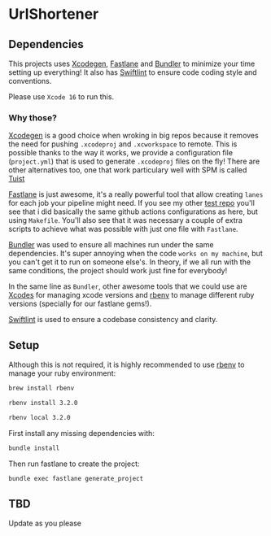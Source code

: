 # UrlShortener

## Dependencies
This projects uses [Xcodegen](https://github.com/yonaskolb/XcodeGen), [Fastlane](https://fastlane.tools/) and [Bundler](https://bundler.io/) to minimize your time setting up everything! It also has [Swiftlint](https://realm.github.io/SwiftLint/) to ensure code coding style and conventions.

Please use `Xcode 16` to run this.

### Why those?
[Xcodegen](https://github.com/yonaskolb/XcodeGen) is a good choice when wroking in big repos because it removes the need for pushing `.xcodeproj` and `.xcworkspace` to remote. This is possible thanks to the way it works, we provide a configuration file (`project.yml`) that is used to generate `.xcodeproj` files on the fly!
There are other alternatives too, one that work particulary well with SPM is called [Tuist](https://tuist.dev/)

[Fastlane](https://fastlane.tools/) is just awesome, it's a really powerful tool that allow creating `lanes` for each job your pipeline might need. If you see my other [test repo](https://github.com/EdYuTo/iOSProjectSetup) you'll see that i did basically the same github actions configurations as here, but using `Makefile`. You'll also see that it was necessary a couple of extra scripts to achieve what was possible with just one file with `Fastlane`.

[Bundler](https://bundler.io/) was used to ensure all machines run under the same dependencies. It's super annoying when the code `works on my machine`, but you can't get it to run on someone else's. In theory, if we all run with the same conditions, the project should work just fine for everybody!

In the same line as `Bundler`, other awesome tools that we could use are [Xcodes](https://www.xcodes.app/) for managing xcode versions and [rbenv](https://rbenv.org/) to manage different ruby versions (specially for our fastlane gems!).

[Swiftlint](https://realm.github.io/SwiftLint/) is used to ensure a codebase consistency and clarity.

## Setup

Although this is not required, it is highly recommended to use [rbenv](https://rbenv.org/) to manage your ruby environment:

```bash
brew install rbenv
```

```bash
rbenv install 3.2.0
```

```bash
rbenv local 3.2.0
```

First install any missing dependencies with:
```bash
bundle install
```

Then run fastlane to create the project:
```bash
bundle exec fastlane generate_project
```

## TBD
Update as you please
